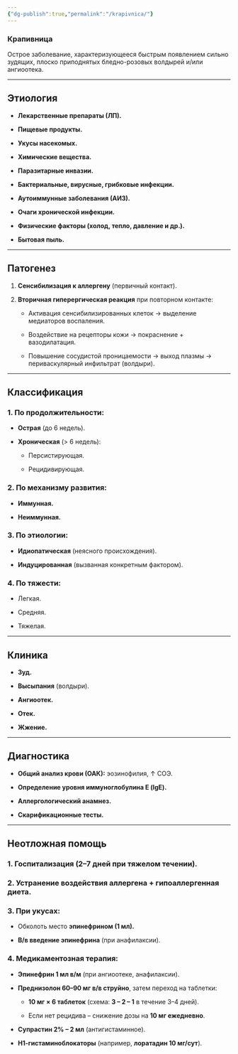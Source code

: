 ```yaml
---
{"dg-publish":true,"permalink":"/krapivnica/"}
---
```


### **Крапивница**

Острое заболевание, характеризующееся быстрым появлением сильно зудящих, плоско приподнятых бледно-розовых волдырей и/или ангиоотека.

---

## **Этиология**

- **Лекарственные препараты (ЛП).**
    
- **Пищевые продукты.**
    
- **Укусы насекомых.**
    
- **Химические вещества.**
    
- **Паразитарные инвазии.**
    
- **Бактериальные, вирусные, грибковые инфекции.**
    
- **Аутоиммунные заболевания (АИЗ).**
    
- **Очаги хронической инфекции.**
    
- **Физические факторы (холод, тепло, давление и др.).**
    
- **Бытовая пыль.**
    

---

## **Патогенез**

1. **Сенсибилизация к аллергену** (первичный контакт).
    
2. **Вторичная гиперергическая реакция** при повторном контакте:
    
    - Активация сенсибилизированных клеток → выделение медиаторов воспаления.
        
    - Воздействие на рецепторы кожи → покраснение + вазодилатация.
        
    - Повышение сосудистой проницаемости → выход плазмы → периваскулярный инфильтрат (волдыри).
        

---

## **Классификация**

### **1. По продолжительности:**

- **Острая** (до 6 недель).
    
- **Хроническая** (> 6 недель):
    
    - Персистирующая.
        
    - Рецидивирующая.
        

### **2. По механизму развития:**

- **Иммунная.**
    
- **Неиммунная.**
    

### **3. По этиологии:**

- **Идиопатическая** (неясного происхождения).
    
- **Индуцированная** (вызванная конкретным фактором).
    

### **4. По тяжести:**

- Легкая.
    
- Средняя.
    
- Тяжелая.
    

---

## **Клиника**

- **Зуд.**
    
- **Высыпания** (волдыри).
    
- **Ангиоотек.**
    
- **Отек.**
    
- **Жжение.**
    

---

## **Диагностика**

- **Общий анализ крови (ОАК):** эозинофилия, ↑ СОЭ.
    
- **Определение уровня иммуноглобулина Е (IgE).**
    
- **Аллергологический анамнез.**
    
- **Скарификационные тесты.**
    

---

## **Неотложная помощь**

### **1. Госпитализация** (2–7 дней при тяжелом течении).

### **2. Устранение воздействия аллергена + гипоаллергенная диета.**

### **3. При укусах:**

- Обколоть место **эпинефрином (1 мл).**
    
- **В/в введение эпинефрина** (при анафилаксии).
    

### **4. Медикаментозная терапия:**

- **Эпинефрин 1 мл в/м** (при ангиоотеке, анафилаксии).
    
- **Преднизолон 60–90 мг в/в струйно**, затем переход на таблетки:
    
    - **10 мг × 6 таблеток** (схема: **3 – 2 – 1** в течение 3–4 дней).
        
    - Если нет рецидива – снижение дозы на **10 мг ежедневно**.
        
- **Супрастин 2% – 2 мл** (антигистаминное).
    
- **Н1-гистаминоблокаторы** (например, **лоратадин 10 мг/сут**).